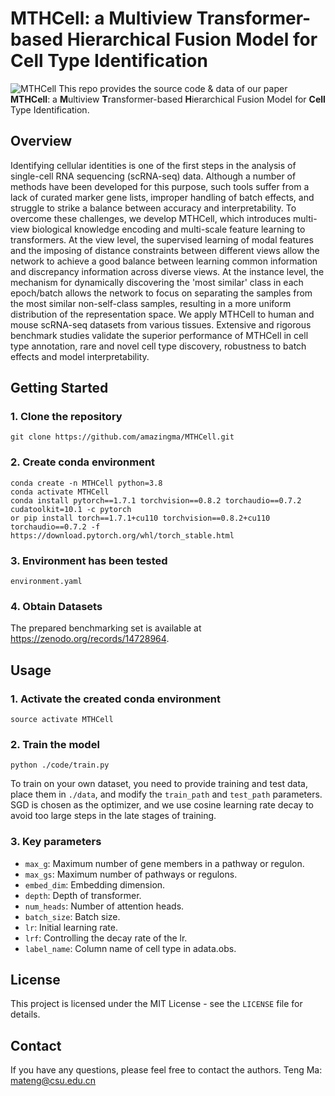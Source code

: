 # MTHCell: a Multiview Transformer-based Hierarchical Fusion Model for Cell Type Identification
![MTHCell](https://github.com/amazingma/MTHCell/blob/main/figures/model.png)
This repo provides the source code & data of our paper **MTHCell**: a **M**ultiview **T**ransformer-based **H**ierarchical Fusion Model for **Cell** Type Identification.

## Overview
Identifying cellular identities is one of the first steps in the analysis of single-cell RNA sequencing (scRNA-seq) data. Although a number of methods have been developed for this purpose, such tools suffer from a lack of curated marker gene lists, improper handling of batch effects, and struggle to strike a balance between accuracy and interpretability. To overcome these challenges, we develop MTHCell, which introduces multi-view biological knowledge encoding and multi-scale feature learning to transformers. At the view level, the supervised learning of modal features and the imposing of distance constraints between different views allow the network to achieve a good balance between learning common information and discrepancy information across diverse views. At the instance level, the mechanism for dynamically discovering the 'most similar' class in each epoch/batch allows the network to focus on separating the samples from the most similar non-self-class samples, resulting in a more uniform distribution of the representation space. We apply MTHCell to human and mouse scRNA-seq datasets from various tissues. Extensive and rigorous benchmark studies validate the superior performance of MTHCell in cell type annotation, rare and novel cell type discovery, robustness to batch effects and model interpretability.
## Getting Started
### 1. Clone the repository
```
git clone https://github.com/amazingma/MTHCell.git
```
### 2. Create conda environment
```
conda create -n MTHCell python=3.8
conda activate MTHCell
conda install pytorch==1.7.1 torchvision==0.8.2 torchaudio==0.7.2 cudatoolkit=10.1 -c pytorch
or pip install torch==1.7.1+cu110 torchvision==0.8.2+cu110 torchaudio==0.7.2 -f https://download.pytorch.org/whl/torch_stable.html
```
### 3. Environment has been tested
`environment.yaml`
### 4. Obtain Datasets
The prepared benchmarking set is available at https://zenodo.org/records/14728964.

## Usage
### 1. Activate the created conda environment
```
source activate MTHCell
```
### 2. Train the model
```
python ./code/train.py
```
To train on your own dataset, you need to provide training and test data, place them in `./data`, and modify the `train_path` and `test_path` parameters. SGD is chosen as the optimizer, and we use cosine learning rate decay to avoid too large steps in the late stages of training.
### 3. Key parameters
* `max_g`: Maximum number of gene members in a pathway or regulon.<br/>
* `max_gs`: Maximum number of pathways or regulons.<br/>
* `embed_dim`: Embedding dimension.<br/>
* `depth`: Depth of transformer.<br/>
* `num_heads`: Number of attention heads.<br/>
* `batch_size`: Batch size.<br/>
* `lr`: Initial learning rate.<br/>
* `lrf`: Controlling the decay rate of the lr.<br/>
* `label_name`: Column name of cell type in adata.obs.

## License
This project is licensed under the MIT License - see the `LICENSE` file for details.

## Contact
If you have any questions, please feel free to contact the authors.
Teng Ma: mateng@csu.edu.cn
